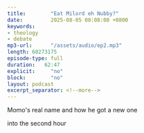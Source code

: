 ```yaml
---
title:        "Eat Milord eh Nubby?"
date:         2025-08-05 08:08:08 +0800
keywords:
- theology
- debate
mp3-url:      "/assets/audio/ep2.mp3"
length: 60273175
episode-type: full
duration:   62:47
explicit:     "no"
block:        "no" 
layout: podcast
excerpt_separator: <!--more-->
---
```

Momo's real name and how he got a new one
<!--more-->

into the second hour
